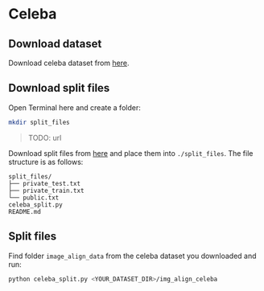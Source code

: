 # Celeba

## Download dataset

Download celeba dataset from [here](https://mmlab.ie.cuhk.edu.hk/projects/CelebA.html).

## Download split files

Open Terminal here and create a folder:
```sh
mkdir split_files
```

> TODO: url

Download split files from [here]() and place them into `./split_files`. The file structure is as follows: 

```
split_files/
├── private_test.txt
├── private_train.txt
└── public.txt
celeba_split.py
README.md
```

## Split files

Find folder `image_align_data` from the celeba dataset you downloaded and run:
```sh
python celeba_split.py <YOUR_DATASET_DIR>/img_align_celeba
```